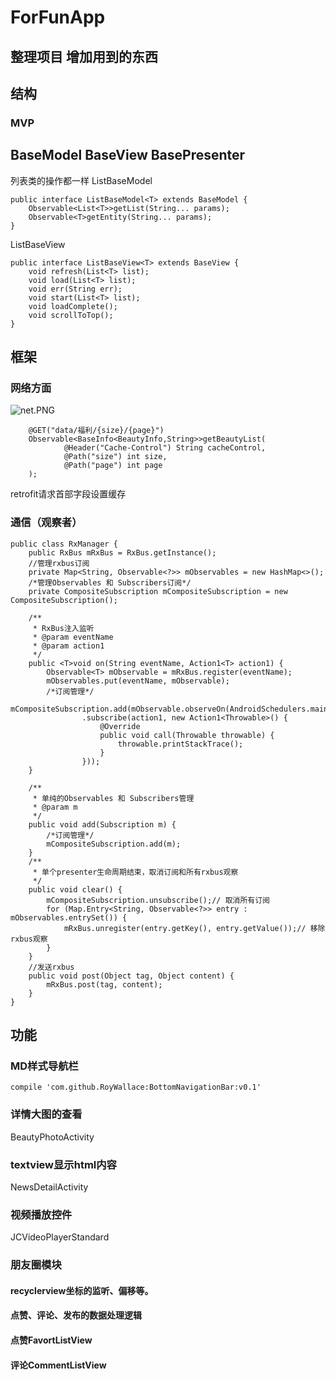 # ForFunApp
## 整理项目  增加用到的东西


## 结构
### MVP

BaseModel BaseView BasePresenter
----
列表类的操作都一样
ListBaseModel
```android
public interface ListBaseModel<T> extends BaseModel {
    Observable<List<T>>getList(String... params);
    Observable<T>getEntity(String... params);
}
```
ListBaseView
```android
public interface ListBaseView<T> extends BaseView {
    void refresh(List<T> list);
    void load(List<T> list);
    void err(String err);
    void start(List<T> list);
    void loadComplete();
    void scrollToTop();
}
```
##  框架
### 网络方面


![net.PNG](http://upload-images.jianshu.io/upload_images/2482523-c66cf2cc3269ced9.PNG?imageMogr2/auto-orient/strip%7CimageView2/2/w/1240)

```android
    @GET("data/福利/{size}/{page}")
    Observable<BaseInfo<BeautyInfo,String>>getBeautyList(
            @Header("Cache-Control") String cacheControl,
            @Path("size") int size,
            @Path("page") int page
    );
```
retrofit请求首部字段设置缓存

### 通信（观察者）
```android
public class RxManager {
    public RxBus mRxBus = RxBus.getInstance();
    //管理rxbus订阅
    private Map<String, Observable<?>> mObservables = new HashMap<>();
    /*管理Observables 和 Subscribers订阅*/
    private CompositeSubscription mCompositeSubscription = new CompositeSubscription();

    /**
     * RxBus注入监听
     * @param eventName
     * @param action1
     */
    public <T>void on(String eventName, Action1<T> action1) {
        Observable<T> mObservable = mRxBus.register(eventName);
        mObservables.put(eventName, mObservable);
        /*订阅管理*/
        mCompositeSubscription.add(mObservable.observeOn(AndroidSchedulers.mainThread())
                .subscribe(action1, new Action1<Throwable>() {
                    @Override
                    public void call(Throwable throwable) {
                        throwable.printStackTrace();
                    }
                }));
    }

    /**
     * 单纯的Observables 和 Subscribers管理
     * @param m
     */
    public void add(Subscription m) {
        /*订阅管理*/
        mCompositeSubscription.add(m);
    }
    /**
     * 单个presenter生命周期结束，取消订阅和所有rxbus观察
     */
    public void clear() {
        mCompositeSubscription.unsubscribe();// 取消所有订阅
        for (Map.Entry<String, Observable<?>> entry : mObservables.entrySet()) {
            mRxBus.unregister(entry.getKey(), entry.getValue());// 移除rxbus观察
        }
    }
    //发送rxbus
    public void post(Object tag, Object content) {
        mRxBus.post(tag, content);
    }
}
```

## 功能

### MD样式导航栏
```android
compile 'com.github.RoyWallace:BottomNavigationBar:v0.1'
```
### 详情大图的查看
BeautyPhotoActivity
### textview显示html内容
NewsDetailActivity
### 视频播放控件
JCVideoPlayerStandard
### 朋友圈模块
#### recyclerview坐标的监听、偏移等。
#### 点赞、评论、发布的数据处理逻辑
#### 点赞FavortListView
#### 评论CommentListView
